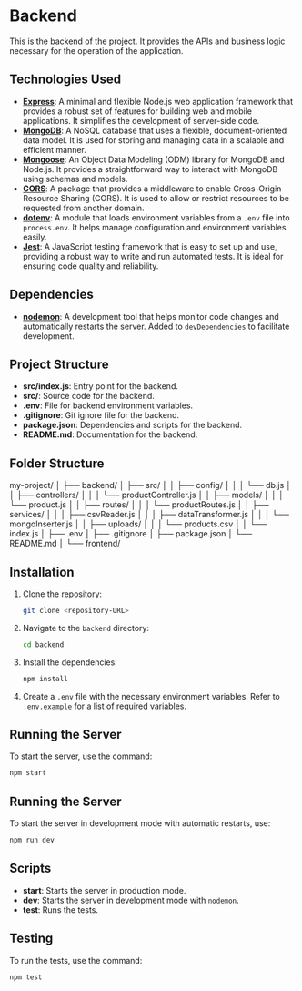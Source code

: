 # Backend

This is the backend of the project. It provides the APIs and business logic necessary for the operation of the application.

## Technologies Used

- **[Express](https://expressjs.com/)**: A minimal and flexible Node.js web application framework that provides a robust set of features for building web and mobile applications. It simplifies the development of server-side code.
- **[MongoDB](https://www.mongodb.com/)**: A NoSQL database that uses a flexible, document-oriented data model. It is used for storing and managing data in a scalable and efficient manner.
- **[Mongoose](https://mongoosejs.com/)**: An Object Data Modeling (ODM) library for MongoDB and Node.js. It provides a straightforward way to interact with MongoDB using schemas and models.
- **[CORS](https://www.npmjs.com/package/cors)**: A package that provides a middleware to enable Cross-Origin Resource Sharing (CORS). It is used to allow or restrict resources to be requested from another domain.
- **[dotenv](https://www.npmjs.com/package/dotenv)**: A module that loads environment variables from a `.env` file into `process.env`. It helps manage configuration and environment variables easily.
- **[Jest](https://jestjs.io/)**: A JavaScript testing framework that is easy to set up and use, providing a robust way to write and run automated tests. It is ideal for ensuring code quality and reliability.

## Dependencies

- **[nodemon](https://www.npmjs.com/package/nodemon)**: A development tool that helps monitor code changes and automatically restarts the server. Added to `devDependencies` to facilitate development.


## Project Structure

- **src/index.js**: Entry point for the backend.
- **src/**: Source code for the backend.
- **.env**: File for backend environment variables.
- **.gitignore**: Git ignore file for the backend.
- **package.json**: Dependencies and scripts for the backend.
- **README.md**: Documentation for the backend.

## Folder Structure

my-project/
│
├── backend/
│   ├── src/
│   │   ├── config/
│   │   │   └── db.js
│   │   ├── controllers/
│   │   │   └── productController.js
│   │   ├── models/
│   │   │   └── product.js
│   │   ├── routes/
│   │   │   └── productRoutes.js
│   │   ├── services/
│   │   │   ├── csvReader.js
│   │   │   ├── dataTransformer.js
│   │   │   └── mongoInserter.js
│   │   ├── uploads/
│   │   │   └── products.csv
│   │   └── index.js
│   ├── .env
│   ├── .gitignore
│   ├── package.json
│   └── README.md
│
└── frontend/

## Installation

1. Clone the repository:

    ```bash
    git clone <repository-URL>
    ```

2. Navigate to the `backend` directory:

    ```bash
    cd backend
    ```

3. Install the dependencies:

    ```bash
    npm install
    ```

4. Create a `.env` file with the necessary environment variables. Refer to `.env.example` for a list of required variables.

## Running the Server

To start the server, use the command:

```bash
npm start
```

## Running the Server

To start the server in development mode with automatic restarts, use:

```bash
npm run dev
```

## Scripts

- **start**: Starts the server in production mode.
- **dev**: Starts the server in development mode with `nodemon`.
- **test**: Runs the tests.

## Testing

To run the tests, use the command:

```bash
npm test
```



